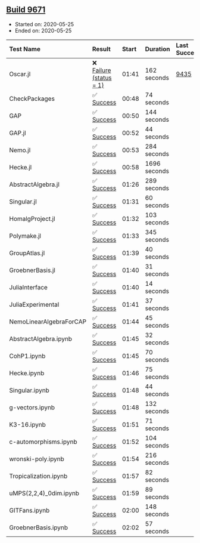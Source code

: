 ## [Build 9671](https://oscarci.mathematik.uni-kl.de/job/oscar/9671/)

* Started on: 2020-05-25
* Ended on: 2020-05-25

| Test Name    | Result | Start | Duration | Last Success | First Failure |
|:-------------|:-------|:------|:---------|:-------------|:--------------|
| Oscar.jl | ❌ [Failure (status = 1)](https://oscarci.mathematik.uni-kl.de/job/oscar/9671/artifact/logs/build-9671/Oscar.jl.log) | 01:41 | 162 seconds | [9435](https://oscarci.mathematik.uni-kl.de/job/oscar/9435/) | [9436](https://oscarci.mathematik.uni-kl.de/job/oscar/9436/) |
| CheckPackages | ✅ [Success](https://oscarci.mathematik.uni-kl.de/job/oscar/9671/artifact/logs/build-9671/CheckPackages.log) | 00:48 | 74 seconds |  |  |
| GAP | ✅ [Success](https://oscarci.mathematik.uni-kl.de/job/oscar/9671/artifact/logs/build-9671/GAP.log) | 00:50 | 144 seconds |  |  |
| GAP.jl | ✅ [Success](https://oscarci.mathematik.uni-kl.de/job/oscar/9671/artifact/logs/build-9671/GAP.jl.log) | 00:52 | 44 seconds |  |  |
| Nemo.jl | ✅ [Success](https://oscarci.mathematik.uni-kl.de/job/oscar/9671/artifact/logs/build-9671/Nemo.jl.log) | 00:53 | 284 seconds |  |  |
| Hecke.jl | ✅ [Success](https://oscarci.mathematik.uni-kl.de/job/oscar/9671/artifact/logs/build-9671/Hecke.jl.log) | 00:58 | 1696 seconds |  |  |
| AbstractAlgebra.jl | ✅ [Success](https://oscarci.mathematik.uni-kl.de/job/oscar/9671/artifact/logs/build-9671/AbstractAlgebra.jl.log) | 01:26 | 289 seconds |  |  |
| Singular.jl | ✅ [Success](https://oscarci.mathematik.uni-kl.de/job/oscar/9671/artifact/logs/build-9671/Singular.jl.log) | 01:31 | 60 seconds |  |  |
| HomalgProject.jl | ✅ [Success](https://oscarci.mathematik.uni-kl.de/job/oscar/9671/artifact/logs/build-9671/HomalgProject.jl.log) | 01:32 | 103 seconds |  |  |
| Polymake.jl | ✅ [Success](https://oscarci.mathematik.uni-kl.de/job/oscar/9671/artifact/logs/build-9671/Polymake.jl.log) | 01:33 | 345 seconds |  |  |
| GroupAtlas.jl | ✅ [Success](https://oscarci.mathematik.uni-kl.de/job/oscar/9671/artifact/logs/build-9671/GroupAtlas.jl.log) | 01:39 | 40 seconds |  |  |
| GroebnerBasis.jl | ✅ [Success](https://oscarci.mathematik.uni-kl.de/job/oscar/9671/artifact/logs/build-9671/GroebnerBasis.jl.log) | 01:40 | 31 seconds |  |  |
| JuliaInterface | ✅ [Success](https://oscarci.mathematik.uni-kl.de/job/oscar/9671/artifact/logs/build-9671/JuliaInterface.log) | 01:40 | 14 seconds |  |  |
| JuliaExperimental | ✅ [Success](https://oscarci.mathematik.uni-kl.de/job/oscar/9671/artifact/logs/build-9671/JuliaExperimental.log) | 01:41 | 37 seconds |  |  |
| NemoLinearAlgebraForCAP | ✅ [Success](https://oscarci.mathematik.uni-kl.de/job/oscar/9671/artifact/logs/build-9671/NemoLinearAlgebraForCAP.log) | 01:44 | 45 seconds |  |  |
| AbstractAlgebra.ipynb | ✅ [Success](https://oscarci.mathematik.uni-kl.de/job/oscar/9671/artifact/logs/build-9671/AbstractAlgebra.ipynb.log) | 01:45 | 32 seconds |  |  |
| CohP1.ipynb | ✅ [Success](https://oscarci.mathematik.uni-kl.de/job/oscar/9671/artifact/logs/build-9671/CohP1.ipynb.log) | 01:45 | 70 seconds |  |  |
| Hecke.ipynb | ✅ [Success](https://oscarci.mathematik.uni-kl.de/job/oscar/9671/artifact/logs/build-9671/Hecke.ipynb.log) | 01:46 | 75 seconds |  |  |
| Singular.ipynb | ✅ [Success](https://oscarci.mathematik.uni-kl.de/job/oscar/9671/artifact/logs/build-9671/Singular.ipynb.log) | 01:48 | 44 seconds |  |  |
| g-vectors.ipynb | ✅ [Success](https://oscarci.mathematik.uni-kl.de/job/oscar/9671/artifact/logs/build-9671/g-vectors.ipynb.log) | 01:48 | 132 seconds |  |  |
| K3-16.ipynb | ✅ [Success](https://oscarci.mathematik.uni-kl.de/job/oscar/9671/artifact/logs/build-9671/K3-16.ipynb.log) | 01:51 | 71 seconds |  |  |
| c-automorphisms.ipynb | ✅ [Success](https://oscarci.mathematik.uni-kl.de/job/oscar/9671/artifact/logs/build-9671/c-automorphisms.ipynb.log) | 01:52 | 104 seconds |  |  |
| wronski-poly.ipynb | ✅ [Success](https://oscarci.mathematik.uni-kl.de/job/oscar/9671/artifact/logs/build-9671/wronski-poly.ipynb.log) | 01:54 | 216 seconds |  |  |
| Tropicalization.ipynb | ✅ [Success](https://oscarci.mathematik.uni-kl.de/job/oscar/9671/artifact/logs/build-9671/Tropicalization.ipynb.log) | 01:57 | 82 seconds |  |  |
| uMPS(2,2,4)_0dim.ipynb | ✅ [Success](https://oscarci.mathematik.uni-kl.de/job/oscar/9671/artifact/logs/build-9671/uMPS-2-2-4-_0dim.ipynb.log) | 01:59 | 89 seconds |  |  |
| GITFans.ipynb | ✅ [Success](https://oscarci.mathematik.uni-kl.de/job/oscar/9671/artifact/logs/build-9671/GITFans.ipynb.log) | 02:00 | 148 seconds |  |  |
| GroebnerBasis.ipynb | ✅ [Success](https://oscarci.mathematik.uni-kl.de/job/oscar/9671/artifact/logs/build-9671/GroebnerBasis.ipynb.log) | 02:02 | 57 seconds |  |  |
